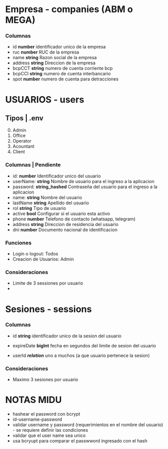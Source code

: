 # Empresa - companies (ABM o MEGA)
### Columnas
- id **number** identificador unico de la empresa
- ruc **number** RUC de la empresa
- name **string** Razon social de la empresa
- address **string** Direccion de la empresa
- bcpCCT **string** numero de cuenta corriente bcp
- bcpCCI **string** numero de cuenta interbancario
- spot **number** numero de cuenta para detracciones




# USUARIOS - users
## Tipos | .env
0. Admin
1. Office
1. Operator
1. Acountant
1. Client

### Columnas | Pendiente
- id: **number** Identificador unico del usuario
- userName: **string** Nombre de usuario para el ingreso a la aplicacion
- password: **string_hashed** Contraseña del usuario para el ingreso a la aplicacion
- name: **string** Nombre del usuario
- lastName **string** Apellido del usuario
- rol **string** Tipo de usuario
- active **bool** Configurar si el usuario esta activo
- phone **number** Telefono de contacto (whatsapp, telegram)
- address **string** Direccion de residencia del usuario
- dni **number** Documento nacional de identificacion

### Funciones
- Login o logout: Todos
- Creacion de Usuarios: Admin

### Consideraciones
- Limite de 3 sessiones por usuario
- 

# Sesiones - sessions
### Columnas
- id **string** identificador unico de la sesion del usuario
- expireDate **bigInt** fecha en segundos del limite de sesion del usuario

- userId ***relation*** uno a muchos (a que usuario pertenece la sesion) 


### Consideraciones
- Maximo 3 sesiones por usuario




# NOTAS MIDU
- hashear el password con bcrypt
- id-username-password
- validar username y password (requerimientos en el nombre del usuario) - se requiere definir las condiciones
- validar que el user name sea unico
- usa bcryupt para comparar el passwword ingresado con el hash